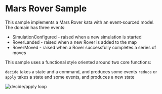 # Mars Rover Sample

This sample implements a Mars Rover kata with an event-sourced model.
The domain has three events:

* SimulationConfigured - raised when a new simulation is started
* RoverLanded - raised when a new Rover is added to the map
* RoverMoved - raised when a Rover successfully completes a series of moves

This sample uses a functional style oriented around two core functions:

`decide` takes a state and a command, and produces some events
`reduce` or `apply` takes a state and some events, and produces a new state

![decide/apply loop](https://thinkbeforecoding.com/public/FreshPaint-21-2014.01.04-10.55.10.png)
